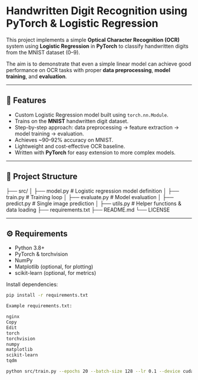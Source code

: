 # Handwritten Digit Recognition using PyTorch & Logistic Regression

This project implements a simple **Optical Character Recognition (OCR)** system using **Logistic Regression** in **PyTorch** to classify handwritten digits from the MNIST dataset (0–9).  

The aim is to demonstrate that even a simple linear model can achieve good performance on OCR tasks with proper **data preprocessing**, **model training**, and **evaluation**.

---

## 📌 Features
- Custom Logistic Regression model built using `torch.nn.Module`.
- Trains on the **MNIST** handwritten digit dataset.
- Step-by-step approach: data preprocessing → feature extraction → model training → evaluation.
- Achieves ~90–92% accuracy on MNIST.
- Lightweight and cost-effective OCR baseline.
- Written with **PyTorch** for easy extension to more complex models.

---

## 📂 Project Structure
├── src/
│ ├── model.py # Logistic regression model definition
│ ├── train.py # Training loop
│ ├── evaluate.py # Model evaluation
│ ├── predict.py # Single image prediction
│ ├── utils.py # Helper functions & data loading
├── requirements.txt
├── README.md
└── LICENSE


---

## ⚙️ Requirements
- Python 3.8+
- PyTorch & torchvision
- NumPy
- Matplotlib (optional, for plotting)
- scikit-learn (optional, for metrics)

Install dependencies:
```bash
pip install -r requirements.txt

Example requirements.txt:

nginx
Copy
Edit
torch
torchvision
numpy
matplotlib
scikit-learn
tqdm

python src/train.py --epochs 20 --batch-size 128 --lr 0.1 --device cuda
